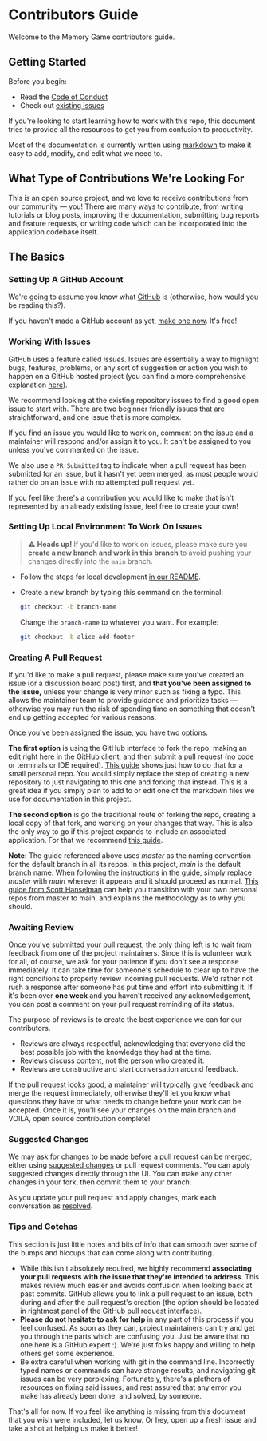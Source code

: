 # Contributors Guide

Welcome to the Memory Game contributors guide.

## Getting Started

Before you begin:

- Read the [Code of Conduct](https://github.com/cmcrawford2/memory-game/blob/main/COC.md/)
- Check out [existing issues](https://github.com/cmcrawford2/memory-game/issues)

If you're looking to start learning how to work with this repo, this document tries to provide all the resources to get you from confusion to productivity.

Most of the documentation is currently written using [markdown](https://www.markdownguide.org/basic-syntax/) to make it easy to add, modify, and edit what we need to.

## What Type of Contributions We're Looking For

This is an open source project, and we love to receive contributions from our community — you! There are many ways to contribute, from writing tutorials or blog posts, improving the documentation, submitting bug reports and feature requests, or writing code which can be incorporated into the application codebase itself.

## The Basics

### Setting Up A GitHub Account

We're going to assume you know what [GitHub](https://www.howtogeek.com/180167/htg-explains-what-is-github-and-what-do-geeks-use-it-for/) is (otherwise, how would you be reading this?).

If you haven't made a GitHub account as yet, [make one now](https://github.com). It's free!

### Working With Issues

GitHub uses a feature called _issues_. Issues are essentially a way to highlight bugs, features, problems, or any sort of suggestion or action you wish to happen on a GitHub hosted project (you can find a more comprehensive explanation [here](https://guides.github.com/features/issues/)).

We recommend looking at the existing repository issues to find a good open issue to start with. There are two beginner friendly issues that are straightforward, and one issue that is more complex.

If you find an issue you would like to work on, comment on the issue and a maintainer will respond and/or assign it to you. It can't be assigned to you unless you've commented on the issue.

We also use a `PR Submitted` tag to indicate when a pull request has been submitted for an issue, but it hasn't yet been merged, as most people would rather do on an issue with no attempted pull request yet.

If you feel like there's a contribution you would like to make that isn't represented by an already existing issue, feel free to create your own!

### Setting Up Local Environment To Work On Issues

> ⚠️ **Heads up!** If you'd like to work on issues, please make sure you **create a new branch and work in this branch** to avoid pushing your changes directly into the `main` branch.

- Follow the steps for local development [in our README](README.md#local-development).
- Create a new branch by typing this command on the terminal:

  ```bash
  git checkout -b branch-name
  ```

  Change the `branch-name` to whatever you want. For example:

  ```bash
  git checkout -b alice-add-footer
  ```

### Creating A Pull Request

If you'd like to make a pull request, please make sure you've created an issue (or a discussion board post) first, and **that you've been assigned to the issue,** unless your change is very minor such as fixing a typo. This allows the maintainer team to provide guidance and prioritize tasks — otherwise you may run the risk of spending time on something that doesn't end up getting accepted for various reasons.

Once you've been assigned the issue, you have two options.

**The first option** is using the GitHub interface to fork the repo, making an edit right here in the GitHub client, and then submit a pull request (no code or terminals or IDE required). [This guide](https://guides.github.com/activities/hello-world/) shows just how to do that for a small personal repo. You would simply replace the step of creating a new repository to just navigating to this one and forking that instead. This is a great idea if you simply plan to add to or edit one of the markdown files we use for documentation in this project.

**The second option** is go the traditional route of forking the repo, creating a local copy of that fork, and working on your changes that way. This is also the only way to go if this project expands to include an associated application. For that we recommend [this guide](https://www.dataschool.io/how-to-contribute-on-github/).

**Note:** The guide referenced above uses _master_ as the naming convention for the default branch in all its repos. In this project, _main_ is the default branch name. When following the instructions in the guide, simply replace _master_ with _main_ wherever it appears and it should proceed as normal. [This guide from Scott Hanselman](https://www.hanselman.com/blog/EasilyRenameYourGitDefaultBranchFromMasterToMain.aspx) can help you transition with your own personal repos from master to main, and explains the methodology as to why you should.

### Awaiting Review

Once you've submitted your pull request, the only thing left is to wait from feedback from one of the project maintainers. Since this is volunteer work for all, of course, we ask for your patience if you don't see a response immediately. It can take time for someone's schedule to clear up to have the right conditions to properly review incoming pull requests. We'd rather not rush a response after someone has put time and effort into submitting it. If it's been over **one week** and you haven't received any acknowledgement, you can post a comment on your pull request reminding of its status.

The purpose of reviews is to create the best experience we can for our contributors.

- Reviews are always respectful, acknowledging that everyone did the best possible job with the knowledge they had at the time.
- Reviews discuss content, not the person who created it.
- Reviews are constructive and start conversation around feedback.

If the pull request looks good, a maintainer will typically give feedback and merge the request immediately, otherwise they'll let you know what questions they have or what needs to change before your work can be accepted. Once it is, you'll see your changes on the main branch and VOILA, open source contribution complete!

### Suggested Changes

We may ask for changes to be made before a pull request can be merged, either using [suggested changes](https://docs.github.com/en/github/collaborating-with-issues-and-pull-requests/incorporating-feedback-in-your-pull-request) or pull request comments. You can apply suggested changes directly through the UI. You can make any other changes in your fork, then commit them to your branch.

As you update your pull request and apply changes, mark each conversation as [resolved](https://docs.github.com/en/github/collaborating-with-issues-and-pull-requests/commenting-on-a-pull-request#resolving-conversations).

### Tips and Gotchas

This section is just little notes and bits of info that can smooth over some of the bumps and hiccups that can come along with contributing.

- While this isn't absolutely required, we highly recommend **associating your pull requests with the issue that they're intended to address**. This makes review much easier and avoids confusion when looking back at past commits. GitHub allows you to link a pull request to an issue, both during and after the pull request's creation (the option should be located in rightmost panel of the GitHub pull request interface).
- **Please do not hesitate to ask for help** in any part of this process if you feel confused. As soon as they can, project maintainers can try and get you through the parts which are confusing you. Just be aware that no one here is a GitHub expert :). We're just folks happy and willing to help others get some experience.
- Be extra careful when working with git in the command line. Incorrectly typed names or commands can have strange results, and navigating git issues can be very perplexing. Fortunately, there's a plethora of resources on fixing said issues, and rest assured that any error you make has already been done, and solved, by someone.

That's all for now. If you feel like anything is missing from this document that you wish were included, let us know. Or hey, open up a fresh issue and take a shot at helping us make it better!

